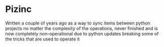 # Pizinc

Written a couple of years ago as a way to sync items between python projects no matter the complexity of the operations, never finished and is now completely non-operational due to python updates breaking some of the tricks that are used to operate it
